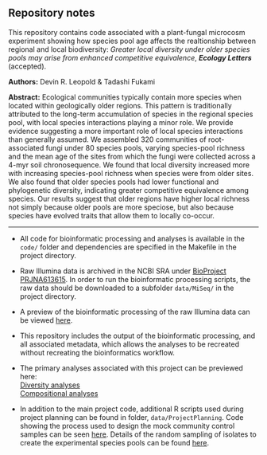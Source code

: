 ## Repository notes

This repository contains code associated with a plant-fungal microcosm experiment showing how species pool age affects the realtionship between regional and local biodiversity: *Greater local diversity under older species pools may arise from enhanced competitive equivalence*, ***Ecology Letters*** (accepted).

**Authors:** Devin R. Leopold & Tadashi Fukami

**Abstract:** Ecological communities typically contain more species when located within geologically older regions. This pattern is traditionally attributed to the long-term accumulation of species in the regional species pool, with local species interactions playing a minor role. We provide evidence suggesting a more important role of local species interactions than generally assumed. We assembled 320 communities of root-associated fungi under 80 species pools, varying species-pool richness and the mean age of the sites from which the fungi were collected across a 4-myr soil chronosequence. We found that local diversity increased more with increasing species-pool richness when species were from older sites. We also found that older species pools had lower functional and phylogenetic diversity, indicating greater competitive equivalence among species. Our results suggest that older regions have higher local richness not simply because older pools are more speciose, but also because species have evolved traits that allow them to locally co-occur.

*******

* All code for bioinformatic processing and analyses is available in the `code/` folder and dependencies are specified in the Makefile in the project directory.  

* Raw Illumina data is archived in the NCBI SRA under [BioProject PRJNA613615](https://www.ncbi.nlm.nih.gov/bioproject/PRJNA613615). In order to run the bioinformatic processing scripts, the raw data should be downloaded to a subfolder `data/MiSeq/` in the project directory.  

* A preview of the bioinformatic processing of the raw Illumina data can be viewed [here](https://htmlpreview.github.io/?https://github.com/dleopold/SpeciesPoolAge/master/output/html/MiSeqProcessing.html).

* This repository includes the output of the bioinformatic processing, and all associated metadata, which allows the analyses to be recreated without recreating the bioinformatics workflow.  

* The primary analyses associated with this project can be previewed here:  
[Diversity analyses](https://htmlpreview.github.io/?https://github.com/dleopold/SpeciesPoolAge/master/output/html/DiversityAnalyses.html)  
[Compositional analyses](https://htmlpreview.github.io/?https://github.com/dleopold/SpeciesPoolAge/master/output/html/CompositionalAnalyses.html)

* In addition to the main project code, additional R scripts used during project planning can be found in folder, `data/ProjectPlanning`. Code showing the process used to design the mock community control samples can be seen [here](https://github.com/dleopold/SpeciesPoolAge/blob/master/data/ProjectPlanning/MocComDesign.R). Details of the random sampling of isolates to create the experimental species pools can be found [here](https://htmlpreview.github.io/?https://github.com/dleopold/SpeciesPoolAge/master/data/ProjectPlanning/PoolDesign.html). 